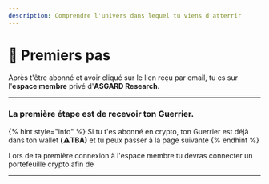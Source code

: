 ```yaml
---
description: Comprendre l'univers dans lequel tu viens d'atterrir
---
```


# 🐣 Premiers pas

Après t'être abonné et avoir cliqué sur le lien reçu par email, tu es sur l'**espace membre** privé d'**ASGARD Research.**

****

### La première étape est de recevoir ton Guerrier.

{% hint style="info" %}
Si tu t'es abonné en crypto, ton Guerrier est déjà dans ton wallet **(**:warning:**TBA)** et tu peux passer à la page suivante
{% endhint %}

Lors de ta première connexion à l'espace membre tu devras connecter un portefeuille crypto afin de&#x20;



****

